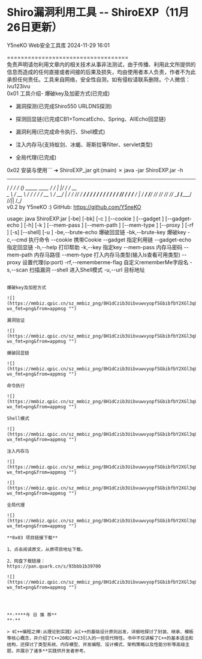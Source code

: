#  Shiro漏洞利用工具 -- ShiroEXP（11月26日更新）   
Y5neKO  Web安全工具库   2024-11-29 16:01  
  
===================================  
免责声明请勿利用文章内的相关技术从事非法测试，由于传播、利用此文所提供的信息而造成的任何直接或者间接的后果及损失，均由使用者本人负责，作者不为此承担任何责任。工具来自网络，安全性自测，如有侵权请联系删除。个人微信：ivu123ivu  
0x01 工具介绍- 爆破key及加密方式(已完成)  
  
- 漏洞探测(已完成Shiro550 URLDNS探测)  
  
- 探测回显链(已完成CB1+TomcatEcho、Spring、AllEcho回显链)  
  
- 漏洞利用(已完成命令执行、Shell模式)  
  
- 注入内存马(支持蚁剑、冰蝎、哥斯拉等filter、servlet类型)  
  
- 全局代理(已完成)  
  
  
0x02 安装与使用```
➜  ShiroEXP_jar git:(main) ✗ java -jar ShiroEXP.jar -h

   _____    __      _                    ______   _  __    ____ 
  / ___/   / /_    (_)   _____  ____    / ____/  | |/ /   / __ \
  \__ \   / __ \  / /   / ___/ / __ \  / __/     |   /   / /_/ /
 ___/ /  / / / / / /   / /    / /_/ / / /___    /   |   / ____/ 
/____/  /_/ /_/ /_/   /_/     \____/ /_____/   /_/|_|  /_/      
                                                       v0.2 by Y5neKO :)
                                                       GitHub: https://github.com/Y5neKO

usage: java ShiroEXP.jar [-be] [-bk] [-c <arg>] [--cookie <arg>] [--gadget
       <arg>] [--gadget-echo <arg>] [-h] [-k <arg>] [--mem-pass <arg>]
       [--mem-path <arg>] [--mem-type <arg>] [--proxy <arg>] [-rf <arg>]
       [-s] [--shell] [-u <arg>]
 -be,--brute-echo              爆破回显链
 -bk,--brute-key               爆破key
 -c,--cmd <arg>                执行命令
    --cookie <arg>             携带Cookie
    --gadget <arg>             指定利用链
    --gadget-echo <arg>        指定回显链
 -h,--help                     打印帮助
 -k,--key <arg>                指定key
    --mem-pass <arg>           内存马密码
    --mem-path <arg>           内存马路径
    --mem-type <arg>           打入内存马类型(输入ls查看可用类型)
    --proxy <arg>              设置代理(ip:port)
 -rf,--rememberme-flag <arg>   自定义rememberMe字段名
 -s,--scan                     扫描漏洞
    --shell                    进入Shell模式
 -u,--url <arg>                目标地址
```  
  
爆破key及加密方式  
  
![](https://mmbiz.qpic.cn/sz_mmbiz_png/8H1dCzib3UibvuwvyopfSGbibfbY2XGl3qLKjI9XvKFr8tFMuekXrfnwe56nLKmiabydPYwDwk6ubTu3c7o5TVxAjQ/640?wx_fmt=png&from=appmsg "")  
  
漏洞验证  
  
![](https://mmbiz.qpic.cn/sz_mmbiz_png/8H1dCzib3UibvuwvyopfSGbibfbY2XGl3qLhtuWJWlVfoeroDBsMxjl6W5VhSxmwUwEHFYjic3XxbYcxjnySDZK3rQ/640?wx_fmt=png&from=appmsg "")  
  
爆破回显链  
  
![](https://mmbiz.qpic.cn/sz_mmbiz_png/8H1dCzib3UibvuwvyopfSGbibfbY2XGl3qLTOm4HzUY6X09keONvvAIGR9Q1dIdjAMFchVG1VicSnyU2KIt9vJgfYA/640?wx_fmt=png&from=appmsg "")  
  
命令执行  
  
![](https://mmbiz.qpic.cn/sz_mmbiz_png/8H1dCzib3UibvuwvyopfSGbibfbY2XGl3qLiaZZ3znwdxicIKibISgwPls8vyvbvHlvRtqJeTqd55fMe2kb9J8FiazJyA/640?wx_fmt=png&from=appmsg "")  
  
Shell模式  
  
![](https://mmbiz.qpic.cn/sz_mmbiz_png/8H1dCzib3UibvuwvyopfSGbibfbY2XGl3qLzaol3er9zMO3Qzj4VuGZCrua8QRTMBl5Pce2UKicVyklc0kB87gNicJg/640?wx_fmt=png&from=appmsg "")  
  
注入内存马  
  
![](https://mmbiz.qpic.cn/sz_mmbiz_png/8H1dCzib3UibvuwvyopfSGbibfbY2XGl3qLzxicTibUrHGV4yDWLInGncoImWN0tnGluiaHXwaTqTbIPGYMc1bPQFvGA/640?wx_fmt=png&from=appmsg "")  
  
![](https://mmbiz.qpic.cn/sz_mmbiz_png/8H1dCzib3UibvuwvyopfSGbibfbY2XGl3qLMIQ9zQSPECHynj71TLiauomf2sP6BHRGy39jh4efD6lfnlYKLE7kicdw/640?wx_fmt=png&from=appmsg "")  
  
全局代理  
  
![](https://mmbiz.qpic.cn/sz_mmbiz_png/8H1dCzib3UibvuwvyopfSGbibfbY2XGl3qLXVW7jHxicX7XvvT3UYfJicNzUpo2sNibKYhmafr4u2PVyfurXvwbKJliaQ/640?wx_fmt=png&from=appmsg "")  
  
**0x03 项目链接下载**  
  
1、点击阅读原文，从原项目地址下载。  
  
2、网盘下载链接：  
https://pan.quark.cn/s/93bbb1b39700  
  
![](https://mmbiz.qpic.cn/sz_mmbiz_png/8H1dCzib3UibvuwvyopfSGbibfbY2XGl3qLVn1PCbSgx4icY3wbtLazWxIabyOeBicWsP7bibxGITue2xI5H5Jy3Qf3w/640?wx_fmt=png&from=appmsg "")  
  
  
  
  
**·****今 日 推 荐**  
**·**  
  
> 《C++编程之禅:从理论到实践》从C++的基础设计原则出发，详细地探讨了封装、继承、模板等核心概念，并介绍了C++20和C++23引入的一些现代特性。书中不仅讲解了C++的基本语法和结构，还探讨了类型系统、内存模型、并发编程、设计模式、架构策略以及性能分析等高级主题，并展示了诸多**实践供开发者参考。  
  
  
  
  

